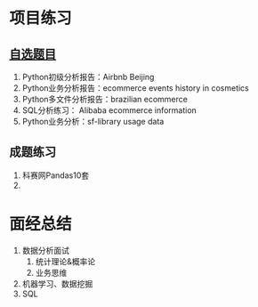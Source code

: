 # 项目练习
## [自选题目](https://github.com/JanizzaCao/Janice_Cao_projects)
1. Python初级分析报告：Airbnb Beijing  
2. Python业务分析报告：ecommerce events history in cosmetics
3. Python多文件分析报告：brazilian ecommerce
4. SQL分析练习： Alibaba ecommerce information
5. Python业务分析：sf-library usage data
## 成题练习
1. 科赛网Pandas10套  
2. 

# 面经总结
1. 数据分析面试  
    1. 统计理论&概率论  
    2. 业务思维  
2. 机器学习、数据挖掘  
3. SQL  
